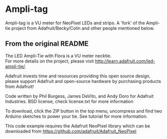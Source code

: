 Ampli-tag
=========

Ampli-tag is a VU meter for NeoPixel LEDs and strips. A 'fork' of the Ampli-tie project from Adafruit/Becky/Colin and other people mentioned below.



## From the original README ##

The LED Ampli-Tie with Flora is a VU meter necktie.  
For more details on the project, please visit http://learn.adafruit.com/led-ampli-tie/.

Adafruit invests time and resources providing this open source design, please support Adafruit and open-source hardware by purchasing products from Adafruit!

Code written by Phil Burgess, James DeVito, and Andy Doro for Adafruit Industries.
BSD license, check license.txt for more information

To download, click the ZIP button in the top menu, uncompress and find two Arduino sketches to power your tie. See tutorial for more information.

This code example requires the Adafruit NeoPixel library which can be downloaded from https://github.com/adafruit/Adafruit_NeoPixel

